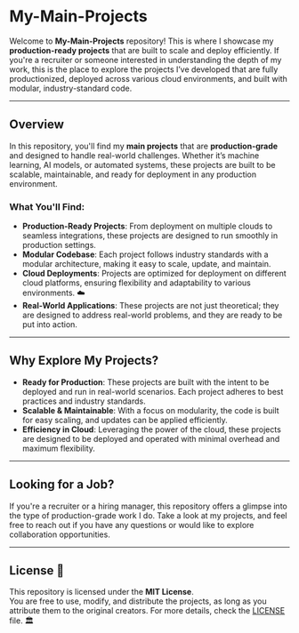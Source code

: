 # My-Main-Projects 

Welcome to **My-Main-Projects** repository! This is where I showcase my **production-ready projects** that are built to scale and deploy efficiently. If you're a recruiter or someone interested in understanding the depth of my work, this is the place to explore the projects I’ve developed that are fully productionized, deployed across various cloud environments, and built with modular, industry-standard code. 

---

## Overview 

In this repository, you'll find my **main projects** that are **production-grade** and designed to handle real-world challenges. Whether it’s machine learning, AI models, or automated systems, these projects are built to be scalable, maintainable, and ready for deployment in any production environment. 

### What You'll Find: 
- **Production-Ready Projects**: From deployment on multiple clouds to seamless integrations, these projects are designed to run smoothly in production settings. 
- **Modular Codebase**: Each project follows industry standards with a modular architecture, making it easy to scale, update, and maintain. 
- **Cloud Deployments**: Projects are optimized for deployment on different cloud platforms, ensuring flexibility and adaptability to various environments. ☁️
- **Real-World Applications**: These projects are not just theoretical; they are designed to address real-world problems, and they are ready to be put into action. 

---

## Why Explore My Projects? 

- **Ready for Production**: These projects are built with the intent to be deployed and run in real-world scenarios. Each project adheres to best practices and industry standards. 
- **Scalable & Maintainable**: With a focus on modularity, the code is built for easy scaling, and updates can be applied efficiently. 
- **Efficiency in Cloud**: Leveraging the power of the cloud, these projects are designed to be deployed and operated with minimal overhead and maximum flexibility. 

---

## Looking for a Job? 

If you're a recruiter or a hiring manager, this repository offers a glimpse into the type of production-grade work I do. Take a look at my projects, and feel free to reach out if you have any questions or would like to explore collaboration opportunities. 

---


## License 📜

This repository is licensed under the **MIT License**.  
You are free to use, modify, and distribute the projects, as long as you attribute them to the original creators. For more details, check the [LICENSE](LICENSE) file. 🏛️
